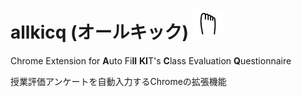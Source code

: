 # allkicq (オールキック) ![](icons/icon48.png)

Chrome Extension for **A**uto Fi**ll** **KI**T's **C**lass Evaluation **Q**uestionnaire

授業評価アンケートを自動入力するChromeの拡張機能


